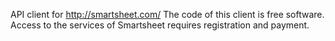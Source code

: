API client for http://smartsheet.com/
The code of this client is free software.
Access to the services of Smartsheet requires registration and payment.


